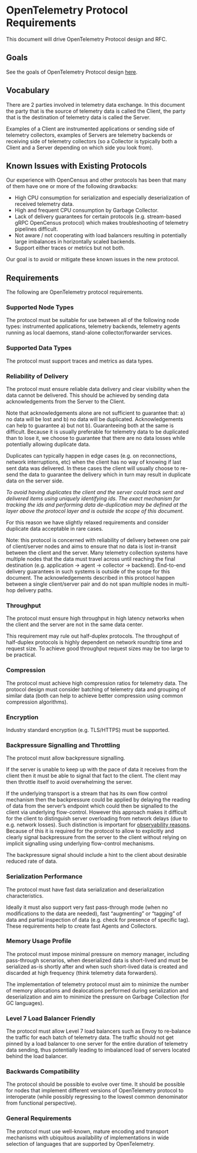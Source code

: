 <!--- Hugo front matter used to generate the website version of this page:
linkTitle: Requirements
aliases:
  - /docs/reference/specification/protocol/requirements
  - /docs/specs/otel/protocol/requirements
spelling: cSpell:ignore backpressure dealocations otel reconnections
--->

# OpenTelemetry Protocol Requirements

This document will drive OpenTelemetry Protocol design and RFC.

## Goals

See the goals of OpenTelemetry Protocol design [here](design-goals.md).

## Vocabulary

There are 2 parties involved in telemetry data exchange. In this document the party that is the source of telemetry data is called the Client, the party that is the destination of telemetry data is called the Server.

Examples of a Client are instrumented applications or sending side of telemetry collectors, examples of Servers are telemetry backends or receiving side of telemetry collectors (so a Collector is typically both a Client and a Server depending on which side you look from).

## Known Issues with Existing Protocols

Our experience with OpenCensus and other protocols has been that many of them have one or more of the following drawbacks:

- High CPU consumption for serialization and especially deserialization of received telemetry data.
- High and frequent CPU consumption by Garbage Collector.
- Lack of delivery guarantees for certain protocols (e.g. stream-based gRPC OpenCensus protocol) which makes troubleshooting of telemetry pipelines difficult.
- Not aware / not cooperating with load balancers resulting in potentially large imbalances in horizontally scaled backends.
- Support either traces or metrics but not both.

Our goal is to avoid or mitigate these known issues in the new protocol.

## Requirements

The following are OpenTelemetry protocol requirements.

### Supported Node Types

The protocol must be suitable for use between all of the following node types: instrumented applications, telemetry backends, telemetry agents running as local daemons, stand-alone collector/forwarder services.

### Supported Data Types

The protocol must support traces and metrics as data types.

### Reliability of Delivery

The protocol must ensure reliable data delivery and clear visibility when the data cannot be delivered. This should be achieved by sending data acknowledgements from the Server to the Client.

Note that acknowledgements alone are not sufficient to guarantee that: a) no data will be lost and b) no data will be duplicated. Acknowledgements can help to guarantee a) but not b). Guaranteeing both at the same is difficult. Because it is usually preferable for telemetry data to be duplicated than to lose it, we choose to guarantee that there are no data losses while potentially allowing duplicate data.

Duplicates can typically happen in edge cases (e.g. on reconnections, network interruptions, etc) when the client has no way of knowing if last sent data was delivered. In these cases the client will usually choose to re-send the data to guarantee the delivery which in turn may result in duplicate data on the server side.

_To avoid having duplicates the client and the server could track sent and delivered items using uniquely identifying ids. The exact mechanism for tracking the ids and performing data de-duplication may be defined at the layer above the protocol layer and is outside the scope of this document._

For this reason we have slightly relaxed requirements and consider duplicate data acceptable in rare cases.

Note: this protocol is concerned with reliability of delivery between one pair of client/server nodes and aims to ensure that no data is lost in-transit between the client and the server. Many telemetry collection systems have multiple nodes that the data must travel across until reaching the final destination (e.g. application -> agent -> collector -> backend). End-to-end delivery guarantees in such systems is outside of the scope for this document. The acknowledgements described in this protocol happen between a single client/server pair and do not span multiple nodes in multi-hop delivery paths.

### Throughput

The protocol must ensure high throughput in high latency networks when the client and the server are not in the same data center.

This requirement may rule out half-duplex protocols. The throughput of half-duplex protocols is highly dependent on network roundtrip time and request size. To achieve good throughput request sizes may be too large to be practical.

### Compression

The protocol must achieve high compression ratios for telemetry data. The protocol design must consider batching of telemetry data and grouping of similar data (both can help to achieve better compression using common compression algorithms).

### Encryption

Industry standard encryption (e.g. TLS/HTTPS) must be supported.

### Backpressure Signalling and Throttling

The protocol must allow backpressure signalling.

If the server is unable to keep up with the pace of data it receives from the client then it must be able to signal that fact to the client. The client may then throttle itself to avoid overwhelming the server.

If the underlying transport is a stream that has its own flow control mechanism then the backpressure could be applied by delaying the reading of data from the server’s endpoint which could then be signalled to the client via underlying flow-control. However this approach makes it difficult for the client to distinguish server overloading from network delays (due to e.g. network losses). Such distinction is important for [observability reasons](https://github.com/open-telemetry/opentelemetry-service/pull/188). Because of this it is required for the protocol to allow to explicitly and clearly signal backpressure from the server to the client without relying on implicit signalling using underlying flow-control mechanisms.

The backpressure signal should include a hint to the client about desirable reduced rate of data.

### Serialization Performance

The protocol must have fast data serialization and deserialization characteristics.

Ideally it must also support very fast pass-through mode (when no modifications to the data are needed), fast “augmenting” or “tagging” of data and partial inspection of data (e.g. check for presence of specific tag). These requirements help to create fast Agents and Collectors.

### Memory Usage Profile

The protocol must impose minimal pressure on memory manager, including pass-through scenarios, when deserialized data is short-lived and must be serialized as-is shortly after and when such short-lived data is created and discarded at high frequency (think telemetry data forwarders).

The implementation of telemetry protocol must aim to minimize the number of memory allocations and dealocations performed during serialization and deserialization and aim to minimize the pressure on Garbage Collection (for GC languages).

### Level 7 Load Balancer Friendly

The protocol must allow Level 7 load balancers such as Envoy to re-balance the traffic for each batch of telemetry data. The traffic should not get pinned by a load balancer to one server for the entire duration of telemetry data sending, thus potentially leading to imbalanced load of servers located behind the load balancer.

### Backwards Compatibility

The protocol should be possible to evolve over time. It should be possible for nodes that implement different versions of OpenTelemetry protocol to interoperate (while possibly regressing to the lowest common denominator from functional perspective).

### General Requirements

The protocol must use well-known, mature encoding and transport mechanisms with ubiquitous availability of implementations in wide selection of languages that are supported by OpenTelemetry.
